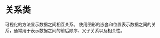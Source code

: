 <!--
index: 6
title: 关联类
-->

# 关系类

可视化的方法显示数据之间相互关系。
使用图形的嵌套和位置表示数据之间的关系，通常用于表示数据之间的前后顺序、父子关系以及相关性。
